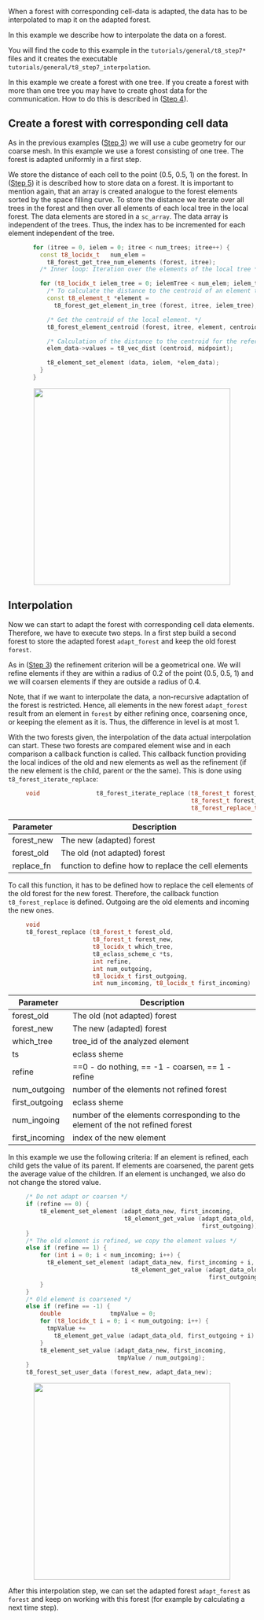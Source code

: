 When a forest with corresponding cell-data is adapted, the data has to be interpolated to map it on the adapted forest.

In this example we describe how to interpolate the data on a forest.

You will find the code to this example in the `tutorials/general/t8_step7*` files and it creates the executable `tutorials/general/t8_step7_interpolation`.

In this example we create a forest with one tree. If you create a forest with more than one tree you may have to create ghost data for the communication. How to do this is described in ([Step 4](https://github.com/DLR-AMR/t8code/wiki/Step-4---Partition,-Balance,-Ghost)).

## Create a forest with corresponding cell data
As in the previous examples ([Step 3](https://github.com/DLR-AMR/t8code/wiki/Step-3---Adapting-a-forest)) we will use a cube geometry for our coarse mesh. In this example we use a forest consisting of one tree.
The forest is adapted uniformly in a first step.

We store the distance of each cell to the point (0.5, 0.5, 1) on the forest. In ([Step 5](https://github.com/DLR-AMR/t8code/wiki/Step-5---Store-element-data)) it is described how to store data on a forest.
It is important to mention again, that an array is created analogue to the forest elements sorted by the space filling curve. To store the distance we iterate over all trees in the forest and then over all elements of each local tree in the local forest. 
The data elements are stored in a `sc_array`. The data array is independent of the trees. Thus, the index has to be incremented for each element independent of the tree.
```C++
       for (itree = 0, ielem = 0; itree < num_trees; itree++) {
         const t8_locidx_t   num_elem =
           t8_forest_get_tree_num_elements (forest, itree);
         /* Inner loop: Iteration over the elements of the local tree */

         for (t8_locidx_t ielem_tree = 0; ielemTree < num_elem; ielem_tree++, ielem++) {
           /* To calculate the distance to the centroid of an element the element is saved */
           const t8_element_t *element =
             t8_forest_get_element_in_tree (forest, itree, ielem_tree);

           /* Get the centroid of the local element. */
           t8_forest_element_centroid (forest, itree, element, centroid);

           /* Calculation of the distance to the centroid for the referenced element */
           elem_data->values = t8_vec_dist (centroid, midpoint);

           t8_element_set_element (data, ielem, *elem_data);
         }
       }
```
<p align="center">
<img src="https://github.com/DLR-AMR/t8code/wiki/pictures/tutorials/Step7_uniform.PNG" height="400">
</p>

## Interpolation
Now we can start to adapt the forest with corresponding cell data elements. Therefore, we have to execute two steps. In a first step build a second forest to store the adapted forest `adapt_forest` and keep the old forest `forest`. 

As in ([Step 3](https://github.com/DLR-AMR/t8code/wiki/Step-3---Adapting-a-forest)) the refinement criterion will be a geometrical one. We will refine elements if they are within a radius of 0.2 of the point (0.5, 0.5, 1) and we will coarsen elements if they are outside a radius of 0.4.

Note, that if we want to interpolate the data, a non-recursive adaptation of the forest is restricted. Hence, all elements in the new forest `adapt_forest` result from an element in `forest` by either refining once, coarsening once, or keeping the element as it is. Thus, the difference in level is at most 1.

With the two forests given, the interpolation of the data actual interpolation can start. These two forests are compared element wise and in each comparison a callback function is called. This callback function providing the local indices of the old and new elements as well as the refinement (if the new element is the child, parent or the the same).
This is done using `t8_forest_iterate_replace`:
```C++
     void                t8_forest_iterate_replace (t8_forest_t forest_new,
                                                    t8_forest_t forest_old,
                                                    t8_forest_replace_t replace_fn);
```

| Parameter | Description |
|-|-|
| forest_new | The new (adapted) forest  |
| forest_old | The old (not adapted) forest |
| replace_fn | function to define how to replace the cell elements |

To call this function, it has to be defined how to replace the cell elements of the old forest for the new forest. Therefore, the callback function `t8_forest_replace` is defined. Outgoing are the old elements and incoming the new ones.

```C++
     void
     t8_forest_replace (t8_forest_t forest_old,
                        t8_forest_t forest_new,
                        t8_locidx_t which_tree,
                        t8_eclass_scheme_c *ts,
                        int refine,
                        int num_outgoing,
                        t8_locidx_t first_outgoing,
                        int num_incoming, t8_locidx_t first_incoming)
```

| Parameter | Description |
|-|-|
| forest_old | The old (not adapted) forest |
| forest_new | The new (adapted) forest  |
| which_tree | tree_id of the analyzed element |
| ts | eclass sheme  |
| refine | ==0 - do nothing, == -1 - coarsen, == 1 - refine |
| num_outgoing | number of the elements not refined forest |
| first_outgoing | eclass sheme  |
| num_ingoing | number of the elements corresponding to the element of the not refined forest |
| first_incoming | index of the new element |

In this example we use the following criteria:
If an element is refined, each child gets the value of its parent. If elements are coarsened, the parent gets the average value of the children. If an element is unchanged, we also do not change the stored value.
```C++
     /* Do not adapt or coarsen */
     if (refine == 0) {
         t8_element_set_element (adapt_data_new, first_incoming,
                                 t8_element_get_value (adapt_data_old,
                                                       first_outgoing));
     }
     /* The old element is refined, we copy the element values */
     else if (refine == 1) {
         for (int i = 0; i < num_incoming; i++) {
           t8_element_set_element (adapt_data_new, first_incoming + i,
                                   t8_element_get_value (adapt_data_old,
                                                         first_outgoing));
         }
     }
     /* Old element is coarsened */
     else if (refine == -1) {
         double              tmpValue = 0;
         for (t8_locidx_t i = 0; i < num_outgoing; i++) {
           tmpValue +=
             t8_element_get_value (adapt_data_old, first_outgoing + i).values;
         }
         t8_element_set_value (adapt_data_new, first_incoming,
                               tmpValue / num_outgoing);
     }
     t8_forest_set_user_data (forest_new, adapt_data_new);
```
<p align="center">
<img src="https://github.com/DLR-AMR/t8code/wiki/pictures/tutorials/Step7_adapted.PNG" height="400">
</p>

After this interpolation step, we can set the adapted forest `adapt_forest` as `forest` and keep on working with this forest (for example by calculating a next time step).
